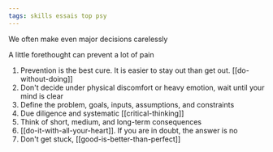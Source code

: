 ```yaml
---
tags: skills essais top psy 
---
```


We often make even major decisions carelessly

A little forethought can prevent a lot of pain  

1. Prevention is the best cure. It is easier to stay out than get out. [[do-without-doing]]
2. Don't decide under physical discomfort or heavy emotion, wait until your mind is clear
3. Define the problem, goals, inputs, assumptions, and constraints 
4. Due diligence and systematic [[critical-thinking]]
5. Think of short, medium, and long-term consequences 
6. [[do-it-with-all-your-heart]]. If you are in doubt, the answer is no
7. Don't get stuck, [[good-is-better-than-perfect]]


